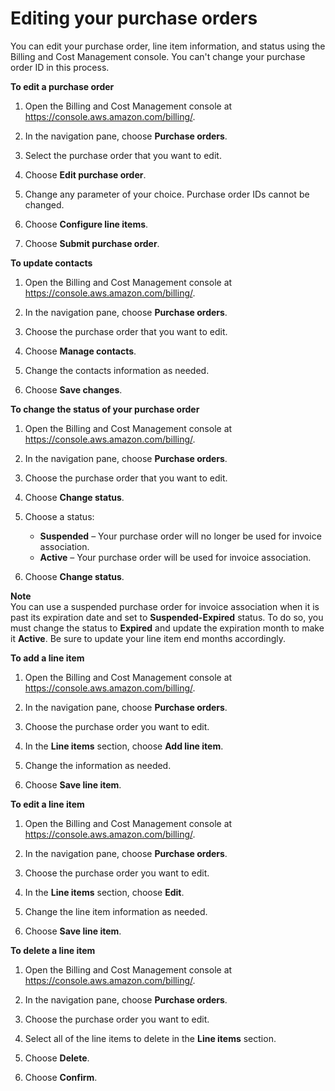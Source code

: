# Editing your purchase orders<a name="edit-po"></a>

You can edit your purchase order, line item information, and status using the Billing and Cost Management console\. You can't change your purchase order ID in this process\.<a name="edit-po-steps"></a>

**To edit a purchase order**

1. Open the Billing and Cost Management console at [https://console\.aws\.amazon\.com/billing/](https://console.aws.amazon.com/billing/home?#/)\.

1. In the navigation pane, choose **Purchase orders**\.

1. Select the purchase order that you want to edit\.

1. Choose **Edit purchase order**\.

1. Change any parameter of your choice\. Purchase order IDs cannot be changed\.

1. Choose **Configure line items**\.

1. Choose **Submit purchase order**\.<a name="update-contacts-steps"></a>

**To update contacts**

1. Open the Billing and Cost Management console at [https://console\.aws\.amazon\.com/billing/](https://console.aws.amazon.com/billing/home?#/)\.

1. In the navigation pane, choose **Purchase orders**\.

1. Choose the purchase order that you want to edit\.

1. Choose **Manage contacts**\.

1. Change the contacts information as needed\.

1. Choose **Save changes**\.<a name="change-status-steps"></a>

**To change the status of your purchase order**

1. Open the Billing and Cost Management console at [https://console\.aws\.amazon\.com/billing/](https://console.aws.amazon.com/billing/home?#/)\.

1. In the navigation pane, choose **Purchase orders**\.

1. Choose the purchase order that you want to edit\.

1. Choose **Change status**\.

1. Choose a status:
   + **Suspended** – Your purchase order will no longer be used for invoice association\.
   + **Active** – Your purchase order will be used for invoice association\.

1. Choose **Change status**\.

**Note**  
You can use a suspended purchase order for invoice association when it is past its expiration date and set to **Suspended\-Expired** status\. To do so, you must change the status to **Expired** and update the expiration month to make it **Active**\. Be sure to update your line item end months accordingly\.<a name="add-li-steps"></a>

**To add a line item**

1. Open the Billing and Cost Management console at [https://console\.aws\.amazon\.com/billing/](https://console.aws.amazon.com/billing/home?#/)\.

1. In the navigation pane, choose **Purchase orders**\.

1. Choose the purchase order you want to edit\.

1. In the **Line items** section, choose **Add line item**\.

1. Change the information as needed\.

1. Choose **Save line item**\.<a name="edit-li-steps"></a>

**To edit a line item**

1. Open the Billing and Cost Management console at [https://console\.aws\.amazon\.com/billing/](https://console.aws.amazon.com/billing/home?#/)\.

1. In the navigation pane, choose **Purchase orders**\.

1. Choose the purchase order you want to edit\.

1. In the **Line items** section, choose **Edit**\.

1. Change the line item information as needed\.

1. Choose **Save line item**\.<a name="delete-li-steps"></a>

**To delete a line item**

1. Open the Billing and Cost Management console at [https://console\.aws\.amazon\.com/billing/](https://console.aws.amazon.com/billing/home?#/)\.

1. In the navigation pane, choose **Purchase orders**\.

1. Choose the purchase order you want to edit\.

1. Select all of the line items to delete in the **Line items** section\.

1. Choose **Delete**\.

1. Choose **Confirm**\.